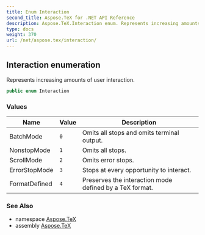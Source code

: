 ```yaml
---
title: Enum Interaction
second_title: Aspose.TeX for .NET API Reference
description: Aspose.TeX.Interaction enum. Represents increasing amounts of user interaction
type: docs
weight: 370
url: /net/aspose.tex/interaction/
---
```

## Interaction enumeration

Represents increasing amounts of user interaction.

```csharp
public enum Interaction
```

### Values

| Name | Value | Description |
| --- | --- | --- |
| BatchMode | `0` | Omits all stops and omits terminal output. |
| NonstopMode | `1` | Omits all stops. |
| ScrollMode | `2` | Omits error stops. |
| ErrorStopMode | `3` | Stops at every opportunity to interact. |
| FormatDefined | `4` | Preserves the interaction mode defined by a TeX format. |

### See Also

* namespace [Aspose.TeX](../../aspose.tex/)
* assembly [Aspose.TeX](../../)


